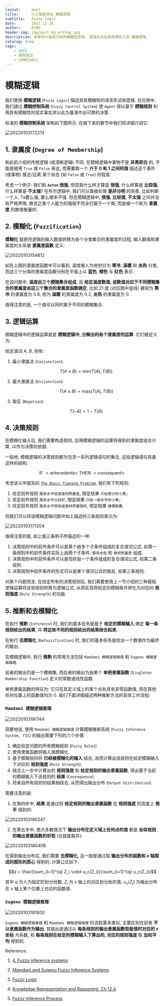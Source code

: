```yaml
---
layout:     post
title:      人工智能导论 模糊逻辑
subtitle:   Fuzzy Logic
date:       2021-12-28
author:     R1NG
header-img: img/post-bg-prolog.jpg
description: 本章将介绍用于研究模糊性思维, 语言形式及其规律的工具-模糊逻辑. 
catalog: true
tags:
    - 2021
    - 课程笔记
    - COMP24011
---
```


# 模糊逻辑

我们使用 **模糊逻辑** (`Fuzzy Logic`) 描述具有模糊性的语言形式和思维. 在应用中, 我们通过 **模糊控制系统** (`Fuzzy Control System`) 使 `Agent` 得以基于 **模糊规则** 利用具有模糊性的现实事实并以此为基准作出可靠的决策. 

标准的 **模糊控制系统** 架构如下图所示. 在接下来的数节中我们将详细介绍它:

![20220103172213](https://cdn.jsdelivr.net/gh/KirisameR/KirisameR.github.io/img/blogpost_images/20220103172213.png)

## 1. 隶属度 (`Degree of Membership`)

和此前介绍的传统逻辑 (或清晰逻辑) 不同, 在模糊逻辑中事物不是 **非黑即白** 的, 不能直接用 `True` 或 `False` 表达, 而需要取一个 **介于 $0$ 和 $1$ 之间的值** 描述这个事件 (或事物) 接近/远离 某个状态 (如 `False` 或 `True`) 的程度.

考虑一个例子: 我们称 **`Axton` 很强**, 但究竟什么样才算是 **很强**, 什么样算是 **比较强**, 什么样算是 **不太强**? 在布尔逻辑中, 我们可以直接处理 **是非分明** 的场景, 比如判断一个人, Ta要么强, 要么根本不强. 但在模糊逻辑中, **很强**, **比较强**, **不太强** 之间并没有严格界限, 换言之某个人能力的强弱不完全归属于一个类, 而是被一个称为 **隶属度** 的数值衡量的. 
## 2. 模糊化 (`Fuzzification`)

**模糊化** 就是将逻辑的输入数值转换为各个分类集合的隶属度的过程, 输入数值和隶属度的关系被 **隶属度函数** 定义: 

![20220103154812](https://cdn.jsdelivr.net/gh/KirisameR/KirisameR.github.io/img/blogpost_images/20220103154812.png)

如在上图的隶属度函数中可以看到, 温度被人为地划分为 **寒冷**, **温暖** 和 **炎热** 分类, 而这三个分类的隶属度函数分别在平面上以 **蓝色**, **橙色** 与 **红色** 表示. 

在该问题中, **温度由三个模糊集合组成**, 且 **给定温度数值, 该数值对应于不同模糊集合的隶属度由这三个集合的隶属度函数确定**, 比如 $21$ 度 (对应图中竖线) 被视为 **寒冷** 的隶属度为 $0.8$, 视为 **温暖** 的隶属度为 $0.2$, **炎热** 的隶属度为 $0$.

值得注意的是, 一个值可以同时属于不同的模糊集合. 

## 3. 逻辑运算

模糊逻辑中的逻辑运算就是 **模糊逻辑中, 分解出的各个隶属度的运算**. 它们被定义为:

给定谓词 $A$, $B$, 则有:

1. 最小隶属法 (`Conjunction`):
   
   $$T(A \wedge B) = \text{min}(T(A), T(B))$$

2. 最大隶属法 (`Disjunction`):

    $$T(A \vee B) = \text{max}(T(A), T(B))$$

3. 取反 (`Negation`):

    $$T(\neg A) = 1-T(A)$$



## 4. 决策规则

在模糊化输入后, 我们需要构造规则, 应用模糊逻辑的运算将得到的隶属度组合计算, 以作为决策的依据. 

一般地, 模糊逻辑的决策规则都为包含一系列逻辑语句的集合, 这些逻辑语句具备这样的结构: 

$$\text{IF} ~<\text{antecedents}>~ \text{THEN} ~<\text{consequent}>~$$

考虑讲义中提及的 [`The Basic Tipping Problem`](https://ww2.mathworks.cn/help/fuzzy/building-systems-with-fuzzy-logic-toolbox-software.html#brzqs45), 我们有下列规则:

1. 给定前件规则 `服务水平低或食材质量差`, 限定结果 `只给很少的小费;`
2. 给定前件规则 `服务水平比较好`, 限定结果 `只给一般水平的小费;`
3. 给定前件规则 `服务水平很高或食材质量很好`, 限定结果 `慷慨解囊`.
   
则我们可以将该模糊逻辑问题中如上描述的三条规则表示为:

![20220103171204](https://cdn.jsdelivr.net/gh/KirisameR/KirisameR.github.io/img/blogpost_images/20220103171204.png)

值得注意的是, 如上面三条例子所描述的一样:

1. 决策规则中的前件条件可以是某个由多个子条件组成的复合谓词公式, 如第一条规则中的前件条件实际上由两个子条件: `服务水低` 和 `食材质量差` 组成.
2. 决策规则中的前件条件可以是恰好由一个条件组成的复合谓词公式, 如第二条规则.
3. 决策规则中前件条件的形式可以是某个谓词公式的取反, 如第三条规则.

对某个问题而言, 在给定所有的决策规则后, 我们需要使用上一节介绍的三种基础逻辑运算将这些规则转换为逻辑公式, 从而实现将给定的模糊条件转化为对应的 **规则强度** (`Rule Strength`) 的功能.

## 5. 推断和去模糊化

在执行 **推断** (`Inference`) 时, 我们的基本任务是基于 **给定的模糊输入** 确定 **每一条规则给出的结果**, 并 **将这些不同的规则给出的结果综合起来**.

在执行 **去模糊化** (`Defuzzification`) 时, 我们的基本任务是给出一个数值作为最终的输出.

在模糊逻辑中, 执行 **推断** 的常用方法包括 `Mamdami 模糊逻辑推理` 和 `Sugeno 模糊逻辑推理`. 

前者的输出仍是一个模糊集, 而后者的输出为由某个 **单例隶属函数** (`Singleton Membership Function`) 定义的常数或线性函数. 

单例隶属函数的特征为: 它只在其定义域上的某个点处具有非零函数值, 而在其他任何位置上的函数值均为 $0$. 我们下面详细描述两种推断方法的具体工作流程:

### `Mamdami 模糊逻辑推理`

![20220103181744](https://cdn.jsdelivr.net/gh/KirisameR/KirisameR.github.io/img/blogpost_images/20220103181744.png)

简要地说, 使用 `Mamdami 模糊逻辑推理` 计算模糊推断系统 (`Fuzzy Inference System, FIS`) 的输出需要下列的六个步骤:

1. 确定给定问题的所有模糊规则 (`Fuzzy Rules`)
2. 使用隶属函数将输入值模糊化.
3. 基于模糊规则将 **已经被模糊化的输入** 结合, 进而计算出该规则在给定模糊输入下对应的 **规则强度** (`Rule Strength`).
4. 结合上一步中计算出的 **规则强度** 和 **给定规则的输出隶属函数**, 得出基于当前的模糊输入下该规则的 **结果** (`Consequence`).
5. 将来自所有规则的结果相结合, 从而得出输出分布 (`Output Distribution`).

需要注意的是:

1. 在第四步中, **结果** 是通过将 **给定规则的输出隶属函数** 在 **规则强度** 的高度上 **推平** 得到的:

![20220103180247](https://cdn.jsdelivr.net/gh/KirisameR/KirisameR.github.io/img/blogpost_images/20220103180247.png)

2. 在第五步中, 绝大多数情况下 **输出分布在定义域上任何点的值** 都是 **全体规则的输出隶属函数的析取** (也就是取并):

![20220103180408](https://cdn.jsdelivr.net/gh/KirisameR/KirisameR.github.io/img/blogpost_images/20220103180408.png)

在得到输出分布后, 我们需要 **去模糊化**, 这一般是通过取 **输出分布的函数和 $x$ 轴围成的图形的质心** 得到的. 计算公式如下:

$$z = \frac{\sum_{i=1}^{q} Z_i \cdot u_c(Z_i)}{\sum_{i=1}^{q} u_c(Z_i)}$$

其中 $q$ 为人为指定的划分份数, $Z_i$ 为 $x$ 轴上的对应划分处的值, $u_c(Z_j)$ 为输出分布在 $x$ 轴上某个位置上对应的函数值. 


### `Sugeno 模糊逻辑推理`

![20220103181800](https://cdn.jsdelivr.net/gh/KirisameR/KirisameR.github.io/img/blogpost_images/20220103181800.png)

`Sugeno 模糊逻辑推理` 和 `Mamdami 模糊逻辑推理` 的流程基本类似, 主要区别在前者 **不以隶属函数作为输出**, 其输出是通过以 **每条规则的输出隶属函数取极值时对应的 $x$ 坐标** 为系数, 和 **每条规则在给定的模糊输入下算出的, 对应的规则强度** 取 **加权平均** 得到的.

Reference:
1. [4. Fuzzy inference systems](https://www.cs.princeton.edu/courses/archive/fall07/cos436/HIDDEN/Knapp/fuzzy004.htm)

2. [Mamdani and Sugeno Fuzzy Inference Systems](https://ww2.mathworks.cn/help/fuzzy/types-of-fuzzy-inference-systems.html)

3. [Fuzzy Logic](https://learn-eu-central-1-prod-fleet01-xythos.content.blackboardcdn.com/5f0eeec577cec/12883725?X-Blackboard-Expiration=1641232800000&X-Blackboard-Signature=mHdaeaz60HCdc3E6iCzNLhwj%2Bp081LkxU5lz47Kxw6M%3D&X-Blackboard-Client-Id=301771&response-cache-control=private%2C%20max-age%3D21600&response-content-disposition=inline%3B%20filename%2A%3DUTF-8%27%27FuzzyLogic.pdf&response-content-type=application%2Fpdf&X-Amz-Security-Token=IQoJb3JpZ2luX2VjEFMaDGV1LWNlbnRyYWwtMSJHMEUCIAZdlkcvnkCP9QJEw4SKw0HoLf1jzV3H%2FseZxSs%2FGcdNAiEAkf5Nio8F%2FDUEytVFDFYadtKL901DXky1jq5muKv8EhYqgAQIXBACGgw2MzU1Njc5MjQxODMiDHqOLapsGfV5Btx6nCrdA7hQKcgRFK7mHrRkmZ%2BJqD83dHbIoN8ixXRO2jclWLCcX%2Fol2v22MSIdytHLTDafDzPdwdglCf%2FWsZPeum8T3%2FexmmqkUUWUzs%2FpRXqfaQZV55qlqJA0t%2BhmQKzOouMPBDeC34s4Y6%2BYFBQ%2FHeSp5UuwIGXxs2tubJ73rAXWBuIGTY207Em64d%2FtTtgyiDzkPpwBCQ%2F0hGLtR57%2FwvOZFVdKq1D57LDXvliy2DfmOsCTDtvZXSxP6fcUrK3SIuAF4jewLRfrBusyPBI0Z9fCvBNHKRnvmUOawPWFl%2F8Y4Dfkzsj9eNlHx1TeoRZjPfd4qbr31%2BBG37dRfOR3rhKoExKQpVM%2FWSwP9P6QD70Qirw26irO3zj48MzH8hkcWQScXuYcYASu1O%2BRU8N3AkNxqPKONAKigH2XCvxTtf6%2BAq2G3qBROMaTo4JXKFGAXX28z3EfA969%2Bq82vLFh%2BGZCeTq%2By6dNXSvZSr8xlS9eKE%2BR27uHg6HXGvdvFR0FB6yPPbq42tMLgx9%2FzQVqa8dVbm1kmTDRbJ1arkDNo4pn5dMoXq0W1%2ByPVvFRbOTB78S1AHJYbhCh74XYkwaH41P6haeptOyqE0xAjgNlEtGUHnAy9B5wxQowt0cx14WDvjCussuOBjqlAaCkMwxgeYEvMIz%2FcI62MXKoVhiPK%2B946C%2BuKCZdmtzLEHmzcV61TVVeauvMNcuODA8Ao1DYZtqdJ4fAPvurop4IaxdGLdj8%2FuHQxzM9UZBaPmHR8Nh6PSGxeUQ9ziDNv8rf8aeEniiAU7clFS3gG71kbwKyqr1ulVkvImKOO%2FDiy67ka6f8kKt8NCRgAnONCHqCO4yo1lzYPqRtRIHGWwpaMY67bw%3D%3D&X-Amz-Algorithm=AWS4-HMAC-SHA256&X-Amz-Date=20220103T120000Z&X-Amz-SignedHeaders=host&X-Amz-Expires=21600&X-Amz-Credential=ASIAZH6WM4PL3YVKKN7V%2F20220103%2Feu-central-1%2Fs3%2Faws4_request&X-Amz-Signature=77f685b4136b02b6b4f1bfe510dfae5590200abee7c27439e7e5e7d0b6531efb)

4. [Knowledge Representation and Reasoning, Ch 12.4](https://ebookcentral.proquest.com/lib/manchester/reader.action?docID=333988&ppg=268)

5. [Fuzzy Inference Process](https://ww2.mathworks.cn/help/fuzzy/fuzzy-inference-process.html)
